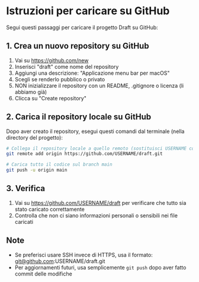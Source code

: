 # Istruzioni per caricare su GitHub

Segui questi passaggi per caricare il progetto Draft su GitHub:

## 1. Crea un nuovo repository su GitHub

1. Vai su https://github.com/new
2. Inserisci "draft" come nome del repository
3. Aggiungi una descrizione: "Applicazione menu bar per macOS"
4. Scegli se renderlo pubblico o privato
5. NON inizializzare il repository con un README, .gitignore o licenza (li abbiamo già)
6. Clicca su "Create repository"

## 2. Carica il repository locale su GitHub

Dopo aver creato il repository, esegui questi comandi dal terminale (nella directory del progetto):

```bash
# Collega il repository locale a quello remoto (sostituisci USERNAME con il tuo nome utente GitHub)
git remote add origin https://github.com/USERNAME/draft.git

# Carica tutto il codice sul branch main
git push -u origin main
```

## 3. Verifica

1. Vai su https://github.com/USERNAME/draft per verificare che tutto sia stato caricato correttamente
2. Controlla che non ci siano informazioni personali o sensibili nei file caricati

## Note

- Se preferisci usare SSH invece di HTTPS, usa il formato: git@github.com:USERNAME/draft.git
- Per aggiornamenti futuri, usa semplicemente `git push` dopo aver fatto commit delle modifiche
